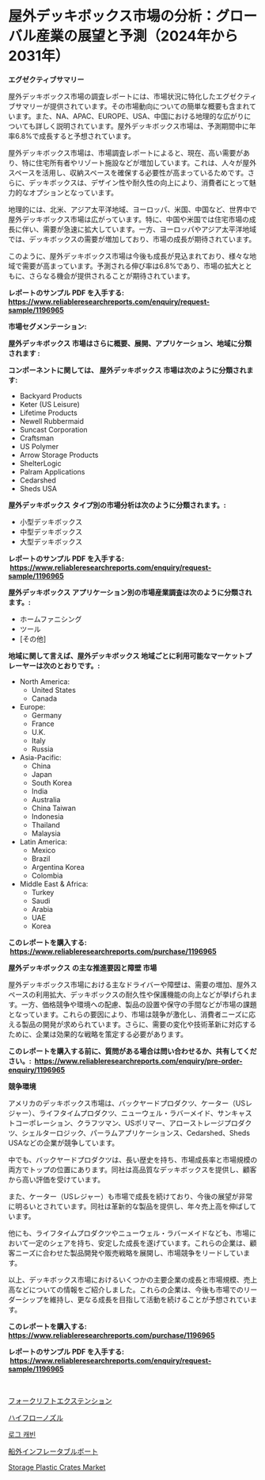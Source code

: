 <p><h1>屋外デッキボックス市場の分析：グローバル産業の展望と予測（2024年から2031年）</h1></p><p><strong>エグゼクティブサマリー</strong></p>
<p><p>屋外デッキボックス市場の調査レポートには、市場状況に特化したエグゼクティブサマリーが提供されています。その市場動向についての簡単な概要も含まれています。また、NA、APAC、EUROPE、USA、中国における地理的な広がりについても詳しく説明されています。屋外デッキボックス市場は、予測期間中に年率6.8%で成長すると予想されています。</p><p>屋外デッキボックス市場は、市場調査レポートによると、現在、高い需要があり、特に住宅所有者やリゾート施設などが増加しています。これは、人々が屋外スペースを活用し、収納スペースを確保する必要性が高まっているためです。さらに、デッキボックスは、デザイン性や耐久性の向上により、消費者にとって魅力的なオプションとなっています。</p><p>地理的には、北米、アジア太平洋地域、ヨーロッパ、米国、中国など、世界中で屋外デッキボックス市場は広がっています。特に、中国や米国では住宅市場の成長に伴い、需要が急速に拡大しています。一方、ヨーロッパやアジア太平洋地域では、デッキボックスの需要が増加しており、市場の成長が期待されています。</p><p>このように、屋外デッキボックス市場は今後も成長が見込まれており、様々な地域で需要が高まっています。予測される伸び率は6.8%であり、市場の拡大とともに、さらなる機会が提供されることが期待されています。</p></p>
<p><strong>レポートのサンプル PDF を入手する: <a href="https://www.reliableresearchreports.com/enquiry/request-sample/1196965">https://www.reliableresearchreports.com/enquiry/request-sample/1196965</a></strong></p>
<p><strong>市場セグメンテーション:</strong></p>
<p><strong> 屋外デッキボックス 市場はさらに概要、展開、アプリケーション、地域に分類されます :</strong></p>
<p><strong>コンポーネントに関しては、 屋外デッキボックス 市場は次のように分類されます: &nbsp;</strong></p>
<p><ul><li>Backyard Products</li><li>Keter (US Leisure)</li><li>Lifetime Products</li><li>Newell Rubbermaid</li><li>Suncast Corporation</li><li>Craftsman</li><li>US Polymer</li><li>Arrow Storage Products</li><li>ShelterLogic</li><li>Palram Applications</li><li>Cedarshed</li><li>Sheds USA</li></ul></p>
<p><strong> 屋外デッキボックス タイプ別の市場分析は次のように分類されます。:</strong></p>
<p><ul><li>小型デッキボックス</li><li>中型デッキボックス</li><li>大型デッキボックス</li></ul></p>
<p><strong>レポートのサンプル PDF を入手する: &nbsp;<a href="https://www.reliableresearchreports.com/enquiry/request-sample/1196965">https://www.reliableresearchreports.com/enquiry/request-sample/1196965</a></strong></p>
<p><strong> 屋外デッキボックス アプリケーション別の市場産業調査は次のように分類されます。:</strong></p>
<p><ul><li>ホームファニシング</li><li>ツール</li><li>[その他]</li></ul></p>
<p><strong>地域に関して言えば、屋外デッキボックス 地域ごとに利用可能なマーケットプレーヤーは次のとおりです。:</strong></p>
<p><ul>
    <li>
        North America:
        <ul>
            <li>United States</li>
            <li>Canada</li>
        </ul>
    </li>
    <li>
        Europe:
        <ul>
            <li>Germany</li>
            <li>France</li>
            <li>U.K.</li>
            <li>Italy</li>
            <li>Russia</li>
        </ul>
    </li>
    <li>
        Asia-Pacific:
        <ul>
            <li>China</li>
            <li>Japan</li>
            <li>South Korea</li>
            <li>India</li>
            <li>Australia</li>
            <li>China Taiwan</li>
            <li>Indonesia</li>
            <li>Thailand</li>
            <li>Malaysia</li>
        </ul>
    </li>
    <li>
        Latin America:
        <ul>
            <li>Mexico</li>
            <li>Brazil</li>
            <li>Argentina Korea</li>
            <li>Colombia</li>
        </ul>
    </li>
    <li>
        Middle East & Africa:
        <ul>
            <li>Turkey</li>
            <li>Saudi</li>
            <li>Arabia</li>
            <li>UAE</li>
            <li>Korea</li>
        </ul>
    </li>
    </ul></p>
<p><strong>このレポートを購入する: &nbsp;<a href="https://www.reliableresearchreports.com/purchase/1196965">https://www.reliableresearchreports.com/purchase/1196965</a></strong></p>
<p><strong>屋外デッキボックス の主な推進要因と障壁 市場</strong></p>
<p><p>屋外デッキボックス市場における主なドライバーや障壁は、需要の増加、屋外スペースの利用拡大、デッキボックスの耐久性や保護機能の向上などが挙げられます。一方、価格競争や環境への配慮、製品の設置や保守の手間などが市場の課題となっています。これらの要因により、市場は競争が激化し、消費者ニーズに応える製品の開発が求められています。さらに、需要の変化や技術革新に対応するために、企業は効果的な戦略を策定する必要があります。</p></p>
<p><strong>このレポートを購入する前に、質問がある場合は問い合わせるか、共有してください。:&nbsp; <a href="https://www.reliableresearchreports.com/enquiry/pre-order-enquiry/1196965">https://www.reliableresearchreports.com/enquiry/pre-order-enquiry/1196965</a></strong></p>
<p><strong>競争環境</strong></p>
<p><p>アメリカのデッキボックス市場は、バックヤードプロダクツ、ケーター（USレジャー）、ライフタイムプロダクツ、ニューウェル・ラバーメイド、サンキャストコーポレーション、クラフツマン、USポリマー、アローストレージプロダクツ、シェルターロジック、パーラムアプリケーションス、Cedarshed、Sheds USAなどの企業が競争しています。</p><p>中でも、バックヤードプロダクツは、長い歴史を持ち、市場成長率と市場規模の両方でトップの位置にあります。同社は高品質なデッキボックスを提供し、顧客から高い評価を受けています。</p><p>また、ケーター（USレジャー）も市場で成長を続けており、今後の展望が非常に明るいとされています。同社は革新的な製品を提供し、年々売上高を伸ばしています。</p><p>他にも、ライフタイムプロダクツやニューウェル・ラバーメイドなども、市場において一定のシェアを持ち、安定した成長を遂げています。これらの企業は、顧客ニーズに合わせた製品開発や販売戦略を展開し、市場競争をリードしています。</p><p>以上、デッキボックス市場におけるいくつかの主要企業の成長と市場規模、売上高などについての情報をご紹介しました。これらの企業は、今後も市場でのリーダーシップを維持し、更なる成長を目指して活動を続けることが予想されています。</p></p>
<p><strong>このレポートを購入する: &nbsp; <a href="https://www.reliableresearchreports.com/purchase/1196965">https://www.reliableresearchreports.com/purchase/1196965</a></strong></p>
<p><strong>レポートのサンプル PDF を入手する: &nbsp;<a href="https://www.reliableresearchreports.com/enquiry/request-sample/1196965">https://www.reliableresearchreports.com/enquiry/request-sample/1196965</a></strong><strong></strong></p>
<p>&nbsp;</p>
<p><p><a href="https://medium.com/@davide431999/%E3%83%95%E3%82%A9%E3%83%BC%E3%82%AF%E3%83%AA%E3%83%95%E3%83%88%E3%81%AE%E5%BB%B6%E9%95%B7%E5%B8%82%E5%A0%B4%E3%81%AF-%E3%82%B7%E3%82%A7%E3%82%A2-%E3%82%B5%E3%82%A4%E3%82%BA-2031%E5%B9%B4%E3%81%BE%E3%81%A7%E3%81%AE%E4%BA%88%E6%B8%AC%E3%81%AB%E7%84%A6%E7%82%B9%E3%82%92%E5%BD%93%E3%81%A6%E3%81%A6%E3%81%84%E3%81%BE%E3%81%99-26bf81b8392a">フォークリフトエクステンション</a></p><p><a href="https://medium.com/@davide431999/%E9%AB%98%E6%B5%81%E9%87%8F%E3%83%8E%E3%82%BA%E3%83%AB%E3%81%AE%E5%B8%82%E5%A0%B4%E3%82%B7%E3%82%A7%E3%82%A2%E3%81%AE%E9%80%B2%E5%8C%96%E3%81%A8%E5%B8%82%E5%A0%B4%E6%88%90%E9%95%B7%E5%8B%95%E5%90%912024%E5%B9%B4-2031%E5%B9%B4-75df41259699">ハイフローノズル</a></p><p><a href="https://github.com/lzrvbyqzftro57/Market-Research-Report-List-1/blob/main/4719074187466.md">로그 캐빈</a></p><p><a href="https://github.com/oqxogxyvqe90775/Market-Research-Report-List-1/blob/main/2256523187541.md">船外インフレータブルボート</a></p><p><a href="https://issuu.com/reportprime-2/docs/storage-plastic-crates-market-size-2030.pptx">Storage Plastic Crates Market</a></p></p>